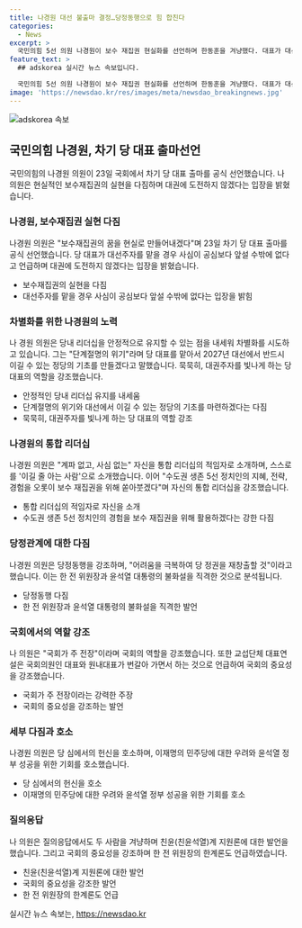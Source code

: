 ```yaml
---
title: 나경원 대선 불출마 결정…당정동행으로 힘 합친다
categories:
  - News
excerpt: >
  국민의힘 5선 의원 나경원이 보수 재집권 현실화를 선언하며 한동훈을 겨냥했다. 대표가 대선주자를 맡으면 사심이 공심보다 앞설 것을 우려하며 차기 대권에는 도전하지 않겠다고 밝힌 나경원은 차별화를 시도하고, 계파 없는 통합 리더십과 국회에서의 중요성을 강조했다. 또한 지혜와 경험을 바탕으로 보수 재집권을 위해 노력할 것을 약속하며, 국회의 중요성을 강조하고 정권 재창출을 위해 헌신할 것을 호소했다.
feature_text: >
  ## adskorea 실시간 뉴스 속보입니다.

  국민의힘 5선 의원 나경원이 보수 재집권 현실화를 선언하며 한동훈을 겨냥했다. 대표가 대선주자를 맡으면 사심이 공심보다 앞설 것을 우려하며 차기 대권에는 도전하지 않겠다고 밝힌 나경원은 차별화를 시도하고, 계파 없는 통합 리더십과 국회에서의 중요성을 강조했다. 또한 지혜와 경험을 바탕으로 보수 재집권을 위해 노력할 것을 약속하며, 국회의 중요성을 강조하고 정권 재창출을 위해 헌신할 것을 호소했다.
image: 'https://newsdao.kr/res/images/meta/newsdao_breakingnews.jpg'
---
```


<p><img src="https://newsdao.kr/res/images/meta/newsdao_breakingnews.jpg" alt="adskorea 속보" /></p>

<h2 data-ke-size="size26">국민의힘 나경원, 차기 당 대표 출마선언</h2>

<p data-ke-size="size16">국민의힘의 나경원 의원이 23일 국회에서 차기 당 대표 출마를 공식 선언했습니다. 나 의원은 현실적인 보수재집권의 실현을 다짐하며 대권에 도전하지 않겠다는 입장을 밝혔습니다.</p>

<h3 data-ke-size="size22">나경원, 보수재집권 실현 다짐</h3>

<p data-ke-size="size16">나경원 의원은 "보수재집권의 꿈을 현실로 만들어내겠다"며 23일 차기 당 대표 출마를 공식 선언했습니다. 당 대표가 대선주자를 맡을 경우 사심이 공심보다 앞설 수밖에 없다고 언급하며 대권에 도전하지 않겠다는 입장을 밝혔습니다.</p>

<ul>
  <li>보수재집권의 실현을 다짐</li>
  <li>대선주자를 맡을 경우 사심이 공심보다 앞설 수밖에 없다는 입장을 밝힘</li>
</ul>

<h3 data-ke-size="size22">차별화를 위한 나경원의 노력</h3>

<p data-ke-size="size16">나 경원 의원은 당내 리더십을 안정적으로 유지할 수 있는 점을 내세워 차별화를 시도하고 있습니다. 그는 "단계절명의 위기"라며 당 대표를 맡아서 2027년 대선에서 반드시 이길 수 있는 정당의 기초를 만들겠다고 말했습니다. 묵묵히, 대권주자를 빛나게 하는 당 대표의 역할을 강조했습니다.</p>

<ul>
  <li>안정적인 당내 리더십 유지를 내세움</li>
  <li>단계절명의 위기와 대선에서 이길 수 있는 정당의 기초를 마련하겠다는 다짐</li>
  <li>묵묵히, 대권주자를 빛나게 하는 당 대표의 역할 강조</li>
</ul>

<h3 data-ke-size="size22">나경원의 통합 리더십</h3>

<p data-ke-size="size16">나경원 의원은 "계파 없고, 사심 없는" 자신을 통합 리더십의 적임자로 소개하며, 스스로를 '이길 줄 아는 사람'으로 소개했습니다. 이어 "수도권 생존 5선 정치인의 지혜, 전략, 경험을 오롯이 보수 재집권을 위해 쏟아붓겠다"며 자신의 통합 리더십을 강조했습니다.</p>

<ul>
  <li>통합 리더십의 적임자로 자신을 소개</li>
  <li>수도권 생존 5선 정치인의 경험을 보수 재집권을 위해 활용하겠다는 강한 다짐</li>
</ul>

<h3 data-ke-size="size22">당정관계에 대한 다짐</h3>

<p data-ke-size="size16">나경원 의원은 당정동행을 강조하며, "어려움을 극복하여 당 정권을 재창출할 것"이라고 했습니다. 이는 한 전 위원장과 윤석열 대통령의 불화설을 직격한 것으로 분석됩니다.</p>

<ul>
  <li>당정동행 다짐</li>
  <li>한 전 위원장과 윤석열 대통령의 불화설을 직격한 발언</li>
</ul>

<h3 data-ke-size="size22">국회에서의 역할 강조</h3>

<p data-ke-size="size16">나 의원은 "국회가 주 전장"이라며 국회의 역할을 강조했습니다. 또한 교섭단체 대표연설은 국회의원인 대표와 원내대표가 번갈아 가면서 하는 것으로 언급하여 국회의 중요성을 강조했습니다.</p>

<ul>
  <li>국회가 주 전장이라는 강력한 주장</li>
  <li>국회의 중요성을 강조하는 발언</li>
</ul>

<h3 data-ke-size="size22">세부 다짐과 호소</h3>

<p data-ke-size="size16">나경원 의원은 당 심에서의 헌신을 호소하며, 이재명의 민주당에 대한 우려와 윤석열 정부 성공을 위한 기회를 호소했습니다.</p>

<ul>
  <li>당 심에서의 헌신을 호소</li>
  <li>이재명의 민주당에 대한 우려와 윤석열 정부 성공을 위한 기회를 호소</li>
</ul>

<h3 data-ke-size="size22">질의응답</h3>

<p data-ke-size="size16">나 의원은 질의응답에서도 두 사람을 겨냥하며 친윤(친윤석열)계 지원론에 대한 발언을 했습니다. 그리고 국회의 중요성을 강조하며 한 전 위원장의 한계론도 언급하였습니다.</p>

<ul>
  <li>친윤(친윤석열)계 지원론에 대한 발언</li>
  <li>국회의 중요성을 강조한 발언</li>
  <li>한 전 위원장의 한계론도 언급</li>
</ul>
실시간 뉴스 속보는, <a href="https://newsdao.kr" rel="dofollow">https://newsdao.kr</a>


